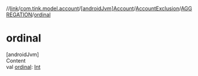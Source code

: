 //[link](../../../../index.md)/[com.tink.model.account](../../../index.md)/[[androidJvm]Account](../../index.md)/[AccountExclusion](../index.md)/[AGGREGATION](index.md)/[ordinal](ordinal.md)



# ordinal  
[androidJvm]  
Content  
val [ordinal](ordinal.md): [Int](https://kotlinlang.org/api/latest/jvm/stdlib/kotlin/-int/index.html)  



